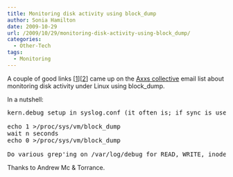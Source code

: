 ```yaml
---
title: Monitoring disk activity using block_dump
author: Sonia Hamilton
date: 2009-10-29
url: /2009/10/29/monitoring-disk-activity-using-block_dump/
categories:
  - Other-Tech
tags:
  - Monitoring
---
```

A couple of good links [[1][1]][[2][2]] came up on the [Axxs collective][3] email list about monitoring disk activity under Linux using block_dump.

In a nutshell:

<pre>kern.debug setup in syslog.conf (it often is; if sync is used disk activity will obviously be greater)

echo 1 &gt;/proc/sys/vm/block_dump
wait n seconds
echo 0 &gt;/proc/sys/vm/block_dump

Do various grep'ing on /var/log/debug for READ, WRITE, inode, block, etc
</pre>

Thanks to Andrew Mc & Torrance.

 [1]: http://ubuntuforums.org/archive/index.php/t-369759.html
 [2]: http://sprocket.io/blog/2006/05/monitoring-filesystem-activity-under-linux-with-block_dump/
 [3]: http://axxs.org/
